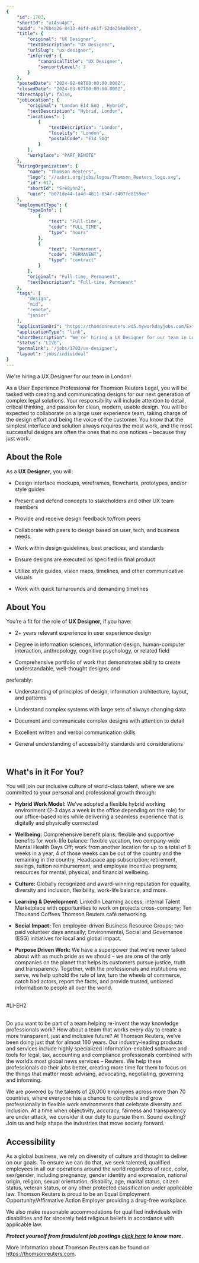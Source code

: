 ```yaml
---
{
	"id": 1703,
	"shortId": "utAsu4pC",
	"uuid": "e78b4a26-8413-46f4-a61f-52de254a00eb",
	"title": {
		"original": "UX Designer",
		"textDescription": "UX Designer",
		"urlSlug": "ux-designer",
		"inferred": {
			"canonicalTitle": "UX Designer",
			"seniortyLevel": 3
		}
	},
	"postedDate": "2024-02-08T00:00:00.000Z",
	"closedDate": "2024-03-07T00:00:00.000Z",
	"directApply": false,
	"jobLocation": {
		"original": "London E14 5AQ , Hybrid",
		"textDescription": "Hybrid, London",
		"locations": [
			{
				"textDescription": "London",
				"locality": "London",
				"postalCode": "E14 5AQ"
			}
		],
		"workplace": "PART_REMOTE"
	},
	"hiringOrganization": {
		"name": "Thomson Reuters",
		"logo": "//uxbri.org/jobs/logos/Thomson_Reuters_logo.svg",
		"id": 617,
		"shortId": "Sre8yhn2",
		"uuid": "b071de44-1a4d-4811-854f-3407fe8159ee"
	},
	"employmentType": {
		"typeInfo": [
			{
				"text": "Full-time",
				"code": "FULL_TIME",
				"type": "hours"
			},
			{
				"text": "Permanent",
				"code": "PERMANENT",
				"type": "contract"
			}
		],
		"original": "Full-time, Permanent",
		"textDescription": "Full-time, Permanent"
	},
	"tags": [
		"design",
		"mid",
		"remote",
		"junior"
	],
	"applicationUri": "https://thomsonreuters.wd5.myworkdayjobs.com/External_Career_Site/login?redirect=%2FExternal_Career_Site%2Fjob%2FGBR-London-5-Canada-Square%2FUX-Designer_JREQ176084-1%2Fapply%3Futm_source%3Dindeed%26utm_medium%3Dphenom-feeds%26utm_source%3Dindeed%26utm_medium%3Dphenom-feeds%26source%3DAPPLICANT_SOURCE-3-993",
	"applicationType": "link",
	"shortDescription": "We're' hiring a UX Designer for our team in London! As a User Experience Professional for Thomson Reuters Legal, you will be tasked with creating and communicating designs for our next generation of",
	"status": "LIVE",
	"permalink": "/jobs/1703/ux-designer",
	"layout": "jobs/individual"
}
---
```

<p>We're hiring a UX Designer for our team in London!</p><p>As a User Experience Professional for Thomson Reuters Legal, you will be tasked with creating and communicating designs for our next generation of complex legal solutions. Your responsibility will include attention to detail, critical thinking, and passion for clean, modern, usable design. You will be expected to collaborate on a large user experience team, taking charge of the design effort and being the voice of the customer. You know that the simplest interface and solution always requires the most work, and the most successful designs are often the ones that no one notices – because they just work.&nbsp;</p><h2>About the Role</h2><p>As a&nbsp;<strong>UX Designer</strong>, you will:&nbsp;</p><ul><li><p>Design interface mockups, wireframes, flowcharts, prototypes, and/or style guides&nbsp;</p></li><li><p>Present and defend concepts to stakeholders and other UX team members&nbsp;</p></li><li><p>Provide and receive design feedback to/from peers&nbsp;</p></li><li><p>Collaborate with peers to design based on user, tech, and business needs.</p></li><li><p>Work within design guidelines, best practices, and standards&nbsp;</p></li><li><p>Ensure designs are executed as specified in final product&nbsp;</p></li><li><p>Utilize style guides, vision maps, timelines, and other communicative visuals&nbsp;</p></li><li><p>Work with quick turnarounds and demanding timelines</p></li></ul><h2>About You</h2><p>You’re a fit for the role of&nbsp;<strong>UX Designer,</strong>&nbsp;if you have:</p><ul><li><p>2+ years relevant experience in user experience design</p></li><li><p>Degree in information sciences, information design, human-computer interaction, anthropology, cognitive psychology, or related field&nbsp;</p></li><li><p>Comprehensive portfolio of work that demonstrates ability to create understandable, well-thought designs; and</p></li></ul><p>preferably:</p><ul><li><p>Understanding of principles of design, information architecture, layout, and patterns&nbsp;</p></li><li><p>Understand complex systems with large sets of always changing data&nbsp;</p></li><li><p>Document and communicate complex designs with attention to detail</p></li><li><p>Excellent written and verbal communication skills&nbsp;</p></li><li><p>General understanding of accessibility standards and considerations&nbsp;</p></li></ul><h2><br>What's in it For You?</h2><p>You will join our inclusive culture of world-class talent, where we are committed to your personal and professional growth through:</p><ul><li><p><strong>Hybrid Work Model:</strong> We’ve adopted a flexible hybrid working environment (2-3 days a week in the office depending on the role) for our office-based roles while delivering a seamless experience that is digitally and physically connected</p></li><li><p><strong>Wellbeing:</strong> Comprehensive benefit plans; flexible and supportive benefits for work-life balance: flexible vacation, two company-wide Mental Health Days Off; work from another location for up to a total of 8 weeks in a year, 4 of those weeks can be out of the country and the remaining in the country, Headspace app subscription; retirement, savings, tuition reimbursement, and employee incentive programs; resources for mental, physical, and financial wellbeing.</p></li><li><p><strong>Culture: </strong>Globally recognized and award-winning reputation for equality, diversity and inclusion, flexibility, work-life balance, and more.</p></li><li><p><strong>Learning &amp; Development: </strong>LinkedIn Learning access; internal Talent Marketplace with opportunities to work on projects cross-company; Ten Thousand Coffees Thomson Reuters café networking.</p></li><li><p><strong>Social Impact: </strong>Ten employee-driven Business Resource Groups; two paid volunteer days annually; Environmental, Social and Governance (ESG) initiatives for local and global impact.</p></li><li><p><strong>Purpose Driven Work: </strong>We have a superpower that we’ve never talked about with as much pride as we should – we are one of the only companies on the planet that helps its customers pursue justice, truth and transparency. Together, with the professionals and institutions we serve, we help uphold the rule of law, turn the wheels of commerce, catch bad actors, report the facts, and provide trusted, unbiased information to people all over the world.</p></li></ul><p><br>#LI-EH2</p><p><br>Do you want to be part of a team helping re-invent the way knowledge professionals work? How about a team that works every day to create a more transparent, just and inclusive future? At Thomson Reuters, we’ve been doing just that for almost 160 years. Our industry-leading products and services include highly specialized information-enabled software and tools for legal, tax, accounting and compliance professionals combined with the world’s most global news services – Reuters. We help these professionals do their jobs better, creating more time for them to focus on the things that matter most: advising, advocating, negotiating, governing and informing.</p><p>We are powered by the talents of 26,000 employees across more than 70 countries, where everyone has a chance to contribute and grow professionally in flexible work environments that celebrate diversity and inclusion. At a time when objectivity, accuracy, fairness and transparency are under attack, we consider it our duty to pursue them. Sound exciting? Join us and help shape the industries that move society forward.&nbsp;</p><h2><strong>Accessibility&nbsp;</strong></h2><p>As a global business, we rely on diversity of culture and thought to deliver on our goals. To ensure we can do that, we seek talented, qualified employees in all our operations around the world regardless of race, color, sex/gender, including pregnancy, gender identity and expression, national origin, religion, sexual orientation, disability, age, marital status, citizen status, veteran status, or any other protected classification under applicable law. Thomson Reuters is proud to be an Equal Employment Opportunity/Affirmative Action Employer providing a drug-free workplace.</p><p>We also make reasonable accommodations for qualified individuals with disabilities and for sincerely held religious beliefs in accordance with applicable law.</p><p><strong><em>Protect yourself from fraudulent job postings </em></strong><a target="_blank" rel="noopener noreferrer nofollow" href="https://www.thomsonreuters.com/content/dam/ewp-m/documents/careers/en/pdf/onboarding/fake_job_posting_scam_careers_site.pdf"><strong><em>click here</em></strong></a><strong><em> to know more.</em></strong></p><p>More information about Thomson Reuters can be found on <a target="_blank" rel="noopener noreferrer nofollow" href="https://thomsonreuters.com">https://thomsonreuters.com</a>.</p>

